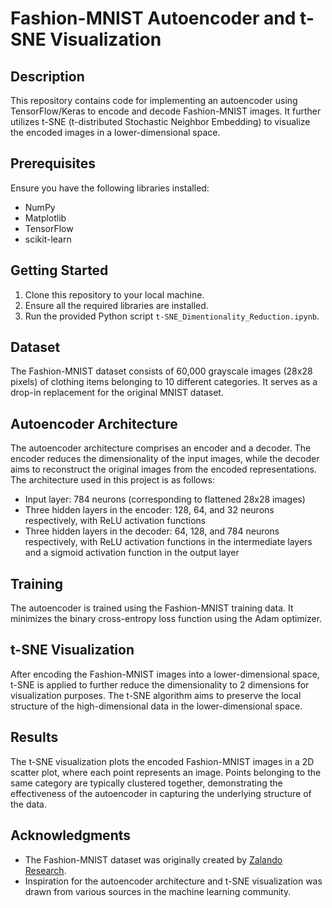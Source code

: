 # Fashion-MNIST Autoencoder and t-SNE Visualization

## Description

This repository contains code for implementing an autoencoder using TensorFlow/Keras to encode and decode Fashion-MNIST images. It further utilizes t-SNE (t-distributed Stochastic Neighbor Embedding) to visualize the encoded images in a lower-dimensional space.

## Prerequisites

Ensure you have the following libraries installed:

- NumPy
- Matplotlib
- TensorFlow
- scikit-learn

## Getting Started

1. Clone this repository to your local machine.
2. Ensure all the required libraries are installed.
3. Run the provided Python script `t-SNE_Dimentionality_Reduction.ipynb`.

## Dataset

The Fashion-MNIST dataset consists of 60,000 grayscale images (28x28 pixels) of clothing items belonging to 10 different categories. It serves as a drop-in replacement for the original MNIST dataset.

## Autoencoder Architecture

The autoencoder architecture comprises an encoder and a decoder. The encoder reduces the dimensionality of the input images, while the decoder aims to reconstruct the original images from the encoded representations. The architecture used in this project is as follows:
- Input layer: 784 neurons (corresponding to flattened 28x28 images)
- Three hidden layers in the encoder: 128, 64, and 32 neurons respectively, with ReLU activation functions
- Three hidden layers in the decoder: 64, 128, and 784 neurons respectively, with ReLU activation functions in the intermediate layers and a sigmoid activation function in the output layer

## Training

The autoencoder is trained using the Fashion-MNIST training data. It minimizes the binary cross-entropy loss function using the Adam optimizer.

## t-SNE Visualization

After encoding the Fashion-MNIST images into a lower-dimensional space, t-SNE is applied to further reduce the dimensionality to 2 dimensions for visualization purposes. The t-SNE algorithm aims to preserve the local structure of the high-dimensional data in the lower-dimensional space.

## Results

The t-SNE visualization plots the encoded Fashion-MNIST images in a 2D scatter plot, where each point represents an image. Points belonging to the same category are typically clustered together, demonstrating the effectiveness of the autoencoder in capturing the underlying structure of the data.

## Acknowledgments

- The Fashion-MNIST dataset was originally created by [Zalando Research](https://github.com/zalandoresearch/fashion-mnist).
- Inspiration for the autoencoder architecture and t-SNE visualization was drawn from various sources in the machine learning community.
